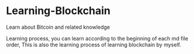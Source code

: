 # Learning-Blockchain
Learn about Bitcoin and related knowledge 

Learning process, you can learn according to the beginning of each md file order, This is also the learning process of learning blockchain by myself.
